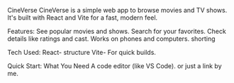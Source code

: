 CineVerse
CineVerse is a simple web app to browse movies and TV shows. It's built with React and Vite for a fast, modern feel.

Features:
See popular movies and shows.
Search for your favorites.
Check details like ratings and cast.
Works on phones and computers.
shorting

Tech Used:
React- structure 
Vite- For quick builds.

Quick Start:
What You Need
A code editor (like VS Code).
or just a link by me.
